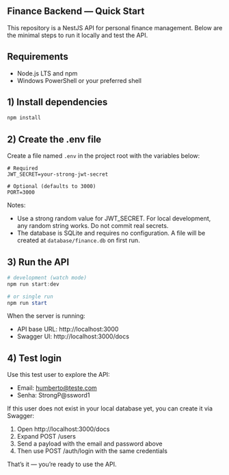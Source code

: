 ## Finance Backend — Quick Start

This repository is a NestJS API for personal finance management. Below are the minimal steps to run it locally and test the API.

## Requirements

- Node.js LTS and npm
- Windows PowerShell or your preferred shell

## 1) Install dependencies

```powershell
npm install
```

## 2) Create the .env file

Create a file named `.env` in the project root with the variables below:

```env
# Required
JWT_SECRET=your-strong-jwt-secret

# Optional (defaults to 3000)
PORT=3000
```

Notes:

- Use a strong random value for JWT_SECRET. For local development, any random string works. Do not commit real secrets.
- The database is SQLite and requires no configuration. A file will be created at `database/finance.db` on first run.

## 3) Run the API

```powershell
# development (watch mode)
npm run start:dev

# or single run
npm run start
```

When the server is running:

- API base URL: http://localhost:3000
- Swagger UI: http://localhost:3000/docs

## 4) Test login

Use this test user to explore the API:

- Email: humberto@teste.com
- Senha: StrongP@ssword1

If this user does not exist in your local database yet, you can create it via Swagger:

1. Open http://localhost:3000/docs
2. Expand POST /users
3. Send a payload with the email and password above
4. Then use POST /auth/login with the same credentials

That’s it — you’re ready to use the API.
